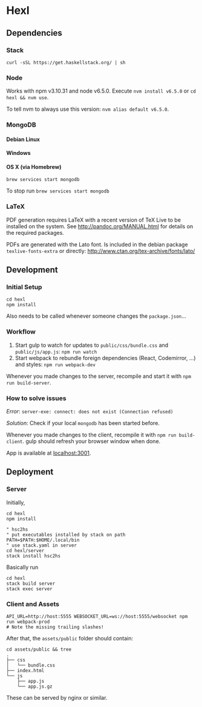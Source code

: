 # Hexl

## Dependencies

### Stack

``` shell
curl -sSL https://get.haskellstack.org/ | sh
```

### Node

Works with npm v3.10.31 and node v6.5.0.
Execute `nvm install v6.5.0` or `cd hexl && nvm use`.

To tell nvm to always use this version: `nvm alias default v6.5.0`.

### MongoDB

#### Debian Linux

#### Windows

#### OS X (via Homebrew)

``` shell
brew services start mongodb
```

To stop run `brew services start mongodb`

### LaTeX

PDF generation requires LaTeX with a recent version of TeX Live to be
installed on the system.
See http://pandoc.org/MANUAL.html for details on the required packages.

PDFs are generated with the Lato font. Is included in the debian package
`texlive-fonts-extra` or directly:
http://www.ctan.org/tex-archive/fonts/lato/

## Development

### Initial Setup

``` shell
cd hexl
npm install
```

Also needs to be called whenever someone changes the `package.json`...

### Workflow

1. Start gulp to watch for updates to `public/css/bundle.css` and
   `public/js/app.js`: `npm run watch`
2. Start webpack to rebundle foreign dependencies (React, Codemirror, ...)
   and styles: `npm run webpack-dev`

Whenever you made changes to the server, recompile and start it with
`npm run build-server`.

### How to solve issues

_Error_: `server-exe: connect: does not exist (Connection refused)`

_Solution_: Check if your local `mongodb` has been started before.


Whenever you made changes to the client, recompile it with
`npm run build-client`. gulp should refresh your browser window when done.

App is available at [localhost:3001](http://localhost:3001).

## Deployment

### Server

Initially,

``` shell
cd hexl
npm install

" hsc2hs
" put executables installed by stack on path
PATH=$PATH:$HOME/.local/bin
" use stack.yaml in server
cd hexl/server
stack install hsc2hs
```

Basically run

``` shell
cd hexl
stack build server
stack exec server
```

### Client and Assets

``` shell
API_URL=http://host:5555 WEBSOCKET_URL=ws://host:5555/websocket npm run webpack-prod
# Note the missing trailing slashes!
```

After that, the `assets/public` folder should contain:

``` shell
cd assets/public && tree
.
├── css
│   └── bundle.css
├── index.html
└── js
    ├── app.js
    └── app.js.gz
```

These can be served by nginx or similar.
